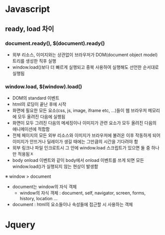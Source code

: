 # Javascript
## ready, load 차이
### document.ready(), $(document).ready()
- 외부 리소스, 이미지와는 상관없이 브라우저가 DOM(document object model)트리를 생성한 직후 실행
- window.load()보다 더 빠르게 실행되고 중복 사용하여 실행해도 선언한 순서대로 실행됨

### window.load, $(window).load()
- DOM의 standard 이벤트
- html의 로딩이 끝난 후에 시작
- 화면에 필요한 모든 요소(css, js, image, iframe etc, ...)들이 웹 브라우저 메모리에 모두 올려진 다음에 실행됨
- 화면이 모두 그려진 다음의 메세징이나 이미지가 관련 요소가 모두 올려진 다음의 애니메이션에 적합함
- 전체 페이지의 모든 외부 리소스와 이미지가 브라우저에 불려온 이후 작동하게 되어 이미지가 안뜨거나 딜레이가 생길 때에는 그만큼의 시간을 기다려야 함
- 외부 링크나 파일 인크로트시 그 안에 window.load 스크립트가 있으면 둘 중 하나만 적용됨ㅈ
- body onload 이벤트와 같이 body에서 onload 이벤트를 쓰게 되면 모든 window.load()가 실행되지 않는 현상이 발생함

※ window > document
- document는 window의 자식 객체
  - window의 자식 객체 : document, self, navigator, screen, forms, history, location ...
- document : html의 요소들이나 속성들에 접근할 시 사용하는 객체

# Jquery
 







